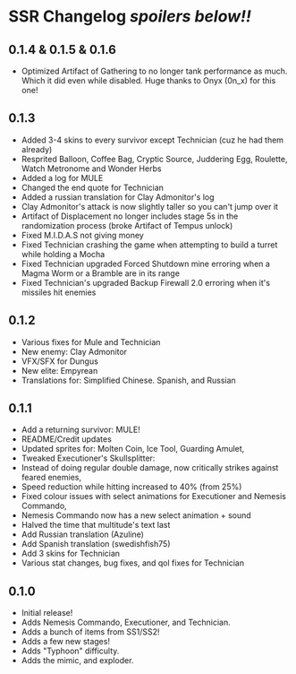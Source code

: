 # SSR Changelog *spoilers below!!*
## 0.1.4 & 0.1.5 & 0.1.6
- Optimized Artifact of Gathering to no longer tank performance as much. Which it did even while disabled. Huge thanks to Onyx (0n_x) for this one!

## 0.1.3
- Added 3-4 skins to every survivor except Technician (cuz he had them already)
- Resprited Balloon, Coffee Bag, Cryptic Source, Juddering Egg, Roulette, Watch Metronome and Wonder Herbs
- Added a log for MULE
- Changed the end quote for Technician
- Added a russian translation for Clay Admonitor's log
- Clay Admonitor's attack is now slightly taller so you can't jump over it
- Artifact of Displacement no longer includes stage 5s in the randomization process (broke Artifact of Tempus unlock)
- Fixed M.I.D.A.S not giving money
- Fixed Technician crashing the game when attempting to build a turret while holding a Mocha
- Fixed Technician upgraded Forced Shutdown mine erroring when a Magma Worm or a Bramble are in its range
- Fixed Technician's upgraded Backup Firewall 2.0 erroring when it's missiles hit enemies

## 0.1.2
- Various fixes for Mule and Technician
- New enemy: Clay Admonitor
- VFX/SFX for Dungus
- New elite: Empyrean
- Translations for: Simplified Chinese. Spanish, and Russian


## 0.1.1
- Add a returning survivor: MULE!
- README/Credit updates
- Updated sprites for: Molten Coin, Ice Tool, Guarding Amulet,
- Tweaked Executioner's Skullsplitter:
- Instead of doing regular double damage, now critically strikes against feared enemies,
- Speed reduction while hitting increased to 40% (from 25%)
- Fixed colour issues with select animations for Executioner and Nemesis Commando,
- Nemesis Commando now has a new select animation + sound
- Halved the time that multitude's text last
- Add Russian translation (Azuline)
- Add Spanish translation (swedishfish75)
- Add 3 skins for Technician
- Various stat changes, bug fixes, and qol fixes for Technician

## 0.1.0
- Initial release!
- Adds Nemesis Commando, Executioner, and Technician.
- Adds a bunch of items from SS1/SS2!
- Adds a few new stages!
- Adds "Typhoon" difficulty.
- Adds the mimic, and exploder.  